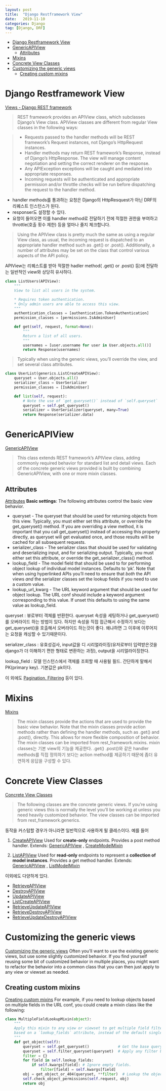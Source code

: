 ```yaml
---
layout: post
title:  "Django Restframework View"
date:   2019-11-10
categories: Django
tag: [Django, DRF]
---
```



- [Django Restframework View](#django-restframework-view)
- [GenericAPIView](#genericapiview)
  - [Attributes](#attributes)
- [Mixins](#mixins)
- [Concrete View Classes](#concrete-view-classes)
- [Customizing the generic views](#customizing-the-generic-views)
  - [Creating custom mixins](#creating-custom-mixins)


# Django Restframework View
[Views - Django REST framework](https://www.django-rest-framework.org/api-guide/views/#class-based-views)

> REST framework provides an APIView class, which subclasses Django’s View class.
> APIView classes are different from regular View classes in the following ways:

> - Requests passed to the handler methods will be REST framework’s Request instances, not Django’s HttpRequest instances.
> - Handler methods may return REST framework’s Response, instead of Django’s HttpResponse. The view will manage content negotiation and setting the correct renderer on the response.
> - Any APIException exceptions will be caught and mediated into appropriate responses.
> - Incoming requests will be authenticated and appropriate permission and/or throttle checks will be run before dispatching the request to the handler method.


- handler methods를 통과하는 요청은 Django의 HttpResquest가 아닌 DRF의 리퀘스트 인스턴스가 된다.
- responser도 설정할 수 있다. 
-  요청이 들어오면 이를 handler method로 전달하기 전에 적절한 권한을 부여하고 throttle(호출 횟수 제한) 등을 얼마나 줄지 체크합니다. 

> Using the APIView class is pretty much the same as using a regular View class, as usual, the incoming request is dispatched to an appropriate handler method such as .get() or .post(). Additionally, a number of attributes may be set on the class that control various aspects of the API policy.

APIView는 리퀘스트를 받아 적절한 hadler method( .get() or .post() 등)에 전달하는 일반적인 view와 상당히 유사하다. 

```python
class ListUsers(APIView):
    """
    View to list all users in the system.

    * Requires token authentication.
    * Only admin users are able to access this view.
    """
    authentication_classes = [authentication.TokenAuthentication]
    permission_classes = [permissions.IsAdminUser]

    def get(self, request, format=None):
        """
        Return a list of all users.
        """
        usernames = [user.username for user in User.objects.all()]
        return Response(usernames)
```

> Typically when using the generic views, you’ll override the view, and set several class attributes.

```python
class UserList(generics.ListCreateAPIView):
    queryset = User.objects.all()
    serializer_class = UserSerializer
    permission_classes = [IsAdminUser]

    def list(self, request):
        # Note the use of `get_queryset()` instead of `self.queryset`
        queryset = self.get_queryset()
        serializer = UserSerializer(queryset, many=True)
        return Response(serializer.data)

```

# GenericAPIView

[GenericAPIView](https://www.django-rest-framework.org/api-guide/generic-views/#genericapiview)
> This class extends REST framework’s APIView class, adding commonly required behavior for standard list and detail views.
> Each of the concrete generic views provided is built by combining GenericAPIView, with one or more mixin classes.


## Attributes
[Attributes](https://www.django-rest-framework.org/api-guide/generic-views/#attributes)
**Basic settings**:
The following attributes control the basic view behavior.
* queryset - The queryset that should be used for returning objects from this view. Typically, you must either set this attribute, or override the get_queryset() method. If you are overriding a view method, it is important that you call get_queryset() instead of accessing this property directly, as queryset will get evaluated once, and those results will be cached for all subsequent requests.
* serializer_class - The serializer class that should be used for validating and deserializing input, and for serializing output. Typically, you must either set this attribute, or override the get_serializer_class() method.
* lookup_field - The model field that should be used to for performing object lookup of individual model instances. Defaults to ‘pk’. Note that when using hyperlinked APIs you’ll need to ensure that *both* the API views *and* the serializer classes set the lookup fields if you need to use a custom value.
* lookup_url_kwarg - The URL keyword argument that should be used for object lookup. The URL conf should include a keyword argument corresponding to this value. If unset this defaults to using the same value as lookup_field.

queryset : 뷰로부터 객체를 반환한다. queryset 속성을 세팅하거나 get_queryset()를 오버라이드 하는 방법이 있다. 하지만 속성을 직접 접근해서 수정하기 보다는 get_queryset()을 호출해서 오버라이드 하는것이 좋다. 왜냐하면 그 이후에 이루어지는 요청을 캐싱할 수 있기때문이다. 

serializer_class : 유효성검사, input값을 디 시리얼라이징(유저로부터 입력받은것을 django가 더 이해하기 편한 형태로 변환하는 과정), output을 시리얼라이징한다. 

lookup_field : 모델 인스턴스에서 객체를 조회할 때 사용될 필드. 간단하게 말해서 PK(primary key). 기본값은 pk이다. 

이 외에도 [Pagination, Filtering](https://www.django-rest-framework.org/api-guide/generic-views/#attributes) 
 등이 있다.  

 
# Mixins
[Mixins](https://www.django-rest-framework.org/api-guide/generic-views/#mixins)
> The mixin classes provide the actions that are used to provide the basic view behavior. Note that the mixin classes provide action methods rather than defining the handler methods, such as .get() and .post(), directly. This allows for more flexible composition of behavior.
> The mixin classes can be imported from rest_framework.mixins.
mixin classes는 기본 view의 기능을 제공한다. .get() .post()와 같은 handler methods를 직접 정의하기 보다는 action method를 제공하기 때문에 좀더 유연하게 응답을 구성할 수 있다. 


# Concrete View Classes
[Concrete View Classes](https://www.django-rest-framework.org/api-guide/generic-views/#concrete-view-classes)
> The following classes are the concrete generic views. If you’re using generic views this is normally the level you’ll be working at unless you need heavily customized behavior.
> The view classes can be imported from rest_framework.generics.

동작을 커스텀할 경우가 아니라면 일반적으로 사용하게 될 클레스이다. 
예를 들어
1.   [CreateAPIView](https://www.django-rest-framework.org/api-guide/generic-views/#createapiview)
Used for **create-only** endpoints.
Provides a post method handler.
Extends:  [GenericAPIView](https://www.django-rest-framework.org/api-guide/generic-views/#genericapiview) ,  [CreateModelMixin](https://www.django-rest-framework.org/api-guide/generic-views/#createmodelmixin) 

1. [ListAPIView](https://www.django-rest-framework.org/api-guide/generic-views/#listapiview)
Used for **read-only** endpoints to represent a **collection of model instances**.
Provides a get method handler.
Extends:  [GenericAPIView](https://www.django-rest-framework.org/api-guide/generic-views/#genericapiview) ,  [ListModelMixin](https://www.django-rest-framework.org/api-guide/generic-views/#listmodelmixin) 

이외에도 다양하게 있다. 
*  [RetrieveAPIView](https://www.django-rest-framework.org/api-guide/generic-views/#retrieveapiview) 
*  [DestroyAPIView](https://www.django-rest-framework.org/api-guide/generic-views/#destroyapiview) 
*  [UpdateAPIView](https://www.django-rest-framework.org/api-guide/generic-views/#updateapiview) 
*  [ListCreateAPIView](https://www.django-rest-framework.org/api-guide/generic-views/#listcreateapiview) 
*  [RetrieveUpdateAPIView](https://www.django-rest-framework.org/api-guide/generic-views/#retrieveupdateapiview) 
*  [RetrieveDestroyAPIView](https://www.django-rest-framework.org/api-guide/generic-views/#retrievedestroyapiview) 
*  [RetrieveUpdateDestroyAPIView](https://www.django-rest-framework.org/api-guide/generic-views/#retrieveupdatedestroyapiview) 


# Customizing the generic views
[Customizing the generic views](https://www.django-rest-framework.org/api-guide/generic-views/#customizing-the-generic-views)
Often you’ll want to use the existing generic views, but use some slightly customized behavior. If you find yourself reusing some bit of customized behavior in multiple places, you might want to refactor the behavior into a common class that you can then just apply to any view or viewset as needed.


##  Creating custom mixins
[Creating custom mixins](https://www.django-rest-framework.org/api-guide/generic-views/#creating-custom-mixins)
For example, if you need to lookup objects based on multiple fields in the URL conf, you could create a mixin class like the following:

```python
class MultipleFieldLookupMixin(object):
    """
    Apply this mixin to any view or viewset to get multiple field filtering
    based on a `lookup_fields` attribute, instead of the default single field filtering.
    """
    def get_object(self):
        queryset = self.get_queryset()             # Get the base queryset
        queryset = self.filter_queryset(queryset)  # Apply any filter backends
        filter = {}
        for field in self.lookup_fields:
            if self.kwargs[field]: # Ignore empty fields.
                filter[field] = self.kwargs[field]
        obj = get_object_or_404(queryset, **filter)  # Lookup the object
        self.check_object_permissions(self.request, obj)
        return obj
```


